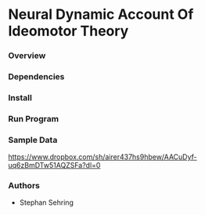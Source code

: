 # Neural Dynamic Account Of Ideomotor Theory

### Overview

### Dependencies

### Install

### Run Program

### Sample Data
https://www.dropbox.com/sh/airer437hs9hbew/AACuDyf-uq6zBmDTw51AQZSFa?dl=0

### Authors
* Stephan Sehring
